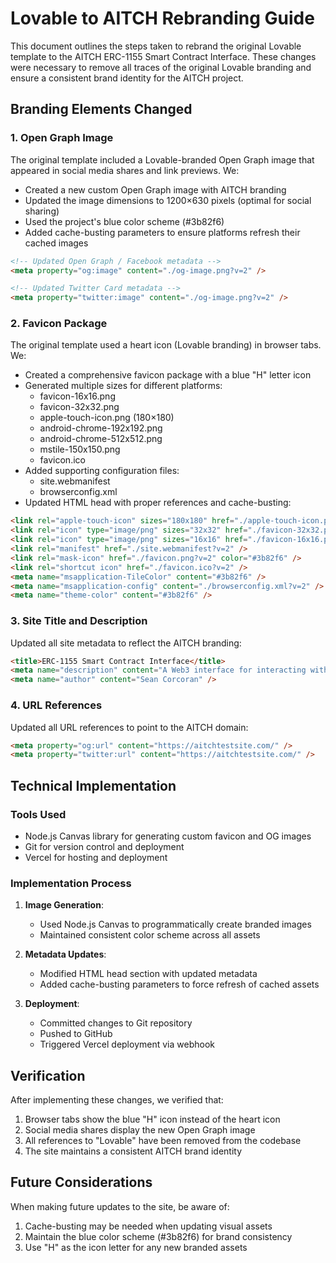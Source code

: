 # Lovable to AITCH Rebranding Guide

This document outlines the steps taken to rebrand the original Lovable template to the AITCH ERC-1155 Smart Contract Interface. These changes were necessary to remove all traces of the original Lovable branding and ensure a consistent brand identity for the AITCH project.

## Branding Elements Changed

### 1. Open Graph Image

The original template included a Lovable-branded Open Graph image that appeared in social media shares and link previews. We:

- Created a new custom Open Graph image with AITCH branding
- Updated the image dimensions to 1200×630 pixels (optimal for social sharing)
- Used the project's blue color scheme (#3b82f6)
- Added cache-busting parameters to ensure platforms refresh their cached images

```html
<!-- Updated Open Graph / Facebook metadata -->
<meta property="og:image" content="./og-image.png?v=2" />

<!-- Updated Twitter Card metadata -->
<meta property="twitter:image" content="./og-image.png?v=2" />
```

### 2. Favicon Package

The original template used a heart icon (Lovable branding) in browser tabs. We:

- Created a comprehensive favicon package with a blue "H" letter icon
- Generated multiple sizes for different platforms:
  - favicon-16x16.png
  - favicon-32x32.png
  - apple-touch-icon.png (180×180)
  - android-chrome-192x192.png
  - android-chrome-512x512.png
  - mstile-150x150.png
  - favicon.ico
- Added supporting configuration files:
  - site.webmanifest
  - browserconfig.xml
- Updated HTML head with proper references and cache-busting:

```html
<link rel="apple-touch-icon" sizes="180x180" href="./apple-touch-icon.png?v=2" />
<link rel="icon" type="image/png" sizes="32x32" href="./favicon-32x32.png?v=2" />
<link rel="icon" type="image/png" sizes="16x16" href="./favicon-16x16.png?v=2" />
<link rel="manifest" href="./site.webmanifest?v=2" />
<link rel="mask-icon" href="./favicon.png?v=2" color="#3b82f6" />
<link rel="shortcut icon" href="./favicon.ico?v=2" />
<meta name="msapplication-TileColor" content="#3b82f6" />
<meta name="msapplication-config" content="./browserconfig.xml?v=2" />
<meta name="theme-color" content="#3b82f6" />
```

### 3. Site Title and Description

Updated all site metadata to reflect the AITCH branding:

```html
<title>ERC-1155 Smart Contract Interface</title>
<meta name="description" content="A Web3 interface for interacting with ERC-1155 smart contracts" />
<meta name="author" content="Sean Corcoran" />
```

### 4. URL References

Updated all URL references to point to the AITCH domain:

```html
<meta property="og:url" content="https://aitchtestsite.com/" />
<meta property="twitter:url" content="https://aitchtestsite.com/" />
```

## Technical Implementation

### Tools Used

- Node.js Canvas library for generating custom favicon and OG images
- Git for version control and deployment
- Vercel for hosting and deployment

### Implementation Process

1. **Image Generation**:
   - Used Node.js Canvas to programmatically create branded images
   - Maintained consistent color scheme across all assets

2. **Metadata Updates**:
   - Modified HTML head section with updated metadata
   - Added cache-busting parameters to force refresh of cached assets

3. **Deployment**:
   - Committed changes to Git repository
   - Pushed to GitHub
   - Triggered Vercel deployment via webhook

## Verification

After implementing these changes, we verified that:

1. Browser tabs show the blue "H" icon instead of the heart icon
2. Social media shares display the new Open Graph image
3. All references to "Lovable" have been removed from the codebase
4. The site maintains a consistent AITCH brand identity

## Future Considerations

When making future updates to the site, be aware of:

1. Cache-busting may be needed when updating visual assets
2. Maintain the blue color scheme (#3b82f6) for brand consistency
3. Use "H" as the icon letter for any new branded assets
